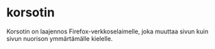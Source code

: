 # korsotin
Korsotin on laajennos Firefox-verkkoselaimelle, joka muuttaa sivun kuin sivun nuorison ymmärtämälle kielelle.
